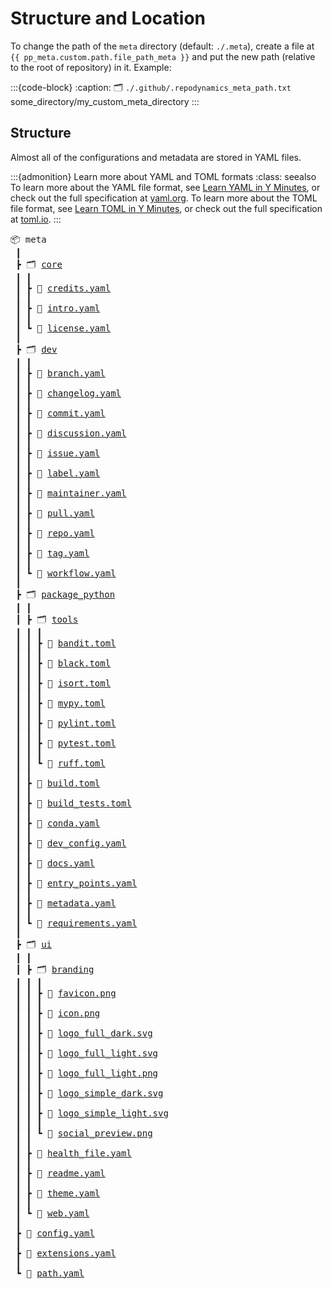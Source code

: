 # Structure and Location

To change the path of the `meta` directory (default: `./.meta`),
create a file at `{{ pp_meta.custom.path.file_path_meta }}`
and put the new path (relative to the root of repository) in it.
Example:

:::{code-block}
:caption: 🗂 `./.github/.repodynamics_meta_path.txt`
some_directory/my_custom_meta_directory
:::


## Structure

Almost all of the configurations and metadata are stored in YAML files.

:::{admonition} Learn more about YAML and TOML formats
:class: seealso
To learn more about the YAML file format,
see [Learn YAML in Y Minutes](https://learnxinyminutes.com/docs/yaml/), or check out the
full specification at [yaml.org](https://yaml.org/spec/1.2.2/).
To learn more about the TOML file format,
see [Learn TOML in Y Minutes](https://learnxinyminutes.com/docs/toml/), or check out the
full specification at [toml.io](https://toml.io/en/v1.0.0).
:::



<pre>
📦 meta
 ┃
 ┣ 🗂 <a href="core" title="Core Metadata">core</a>
 ┃ ┃
 ┃ ┣ 📄 <a href="core/credits" title="Project Credits">credits.yaml</a>
 ┃ ┃
 ┃ ┣ 📄 <a href="core/intro" title="Project Introduction">intro.yaml</a>
 ┃ ┃
 ┃ ┗ 📄 <a href="core/license" title="License and Copyright">license.yaml</a>
 ┃
 ┣ 🗂 <a href="dev" title="Development Configurations">dev</a>
 ┃ ┃
 ┃ ┣ 📄 <a href="dev/branch" title="Branches">branch.yaml</a>
 ┃ ┃
 ┃ ┣ 📄 <a href="dev/changelog" title="Changelogs">changelog.yaml</a>
 ┃ ┃
 ┃ ┣ 📄 <a href="dev/commit" title="Commits">commit.yaml</a>
 ┃ ┃
 ┃ ┣ 📄 <a href="dev/discussion" title="Discussions">discussion.yaml</a>
 ┃ ┃
 ┃ ┣ 📄 <a href="dev/issue" title="Issues">issue.yaml</a>
 ┃ ┃
 ┃ ┣ 📄 <a href="dev/label" title="Labels">label.yaml</a>
 ┃ ┃
 ┃ ┣ 📄 <a href="dev/maintainer" title="Maintainers">maintainer.yaml</a>
 ┃ ┃
 ┃ ┣ 📄 <a href="dev/pull" title="Pull Requests">pull.yaml</a>
 ┃ ┃
 ┃ ┣ 📄 <a href="dev/repo" title="Repository">repo.yaml</a>
 ┃ ┃
 ┃ ┣ 📄 <a href="dev/tag" title="Tags">tag.yaml</a>
 ┃ ┃
 ┃ ┗ 📄 <a href="dev/workflow" title="Workflows">workflow.yaml</a>
 ┃
 ┣ 🗂 <a href="package" title="Package">package_python</a>
 ┃ ┃
 ┃ ┣ 🗂 <a href="" title="">tools</a>
 ┃ ┃ ┃
 ┃ ┃ ┣ 📄 <a href="" title="">bandit.toml</a>
 ┃ ┃ ┃
 ┃ ┃ ┣ 📄 <a href="" title="">black.toml</a>
 ┃ ┃ ┃
 ┃ ┃ ┣ 📄 <a href="" title="">isort.toml</a>
 ┃ ┃ ┃
 ┃ ┃ ┣ 📄 <a href="" title="">mypy.toml</a>
 ┃ ┃ ┃
 ┃ ┃ ┣ 📄 <a href="" title="">pylint.toml</a>
 ┃ ┃ ┃
 ┃ ┃ ┣ 📄 <a href="" title="">pytest.toml</a>
 ┃ ┃ ┃
 ┃ ┃ ┗ 📄 <a href="" title="">ruff.toml</a>
 ┃ ┃
 ┃ ┣ 📄 <a href="" title="">build.toml</a>
 ┃ ┃
 ┃ ┣ 📄 <a href="" title="">build_tests.toml</a>
 ┃ ┃
 ┃ ┣ 📄 <a href="" title="">conda.yaml</a>
 ┃ ┃
 ┃ ┣ 📄 <a href="" title="">dev_config.yaml</a>
 ┃ ┃
 ┃ ┣ 📄 <a href="" title="">docs.yaml</a>
 ┃ ┃
 ┃ ┣ 📄 <a href="" title="">entry_points.yaml</a>
 ┃ ┃
 ┃ ┣ 📄 <a href="" title="">metadata.yaml</a>
 ┃ ┃
 ┃ ┗ 📄 <a href="" title="">requirements.yaml</a>
 ┃
 ┣ 🗂 <a href="ui" title="User Interfaces">ui</a>
 ┃ ┃
 ┃ ┣ 🗂 <a href="ui/branding" title="Branding">branding</a>
 ┃ ┃ ┃
 ┃ ┃ ┣ 📄 <a href="ui/branding#favicon" title="">favicon.png</a>
 ┃ ┃ ┃
 ┃ ┃ ┣ 📄 <a href="ui/branding#icon" title="">icon.png</a>
 ┃ ┃ ┃
 ┃ ┃ ┣ 📄 <a href="" title="">logo_full_dark.svg</a>
 ┃ ┃ ┃
 ┃ ┃ ┣ 📄 <a href="" title="">logo_full_light.svg</a>
 ┃ ┃ ┃
 ┃ ┃ ┣ 📄 <a href="" title="">logo_full_light.png</a>
 ┃ ┃ ┃
 ┃ ┃ ┣ 📄 <a href="" title="">logo_simple_dark.svg</a>
 ┃ ┃ ┃
 ┃ ┃ ┣ 📄 <a href="" title="">logo_simple_light.svg</a>
 ┃ ┃ ┃
 ┃ ┃ ┗ 📄 <a href="" title="">social_preview.png</a>
 ┃ ┃
 ┃ ┣ 📄 <a href="ui/health_file" title="Health Files">health_file.yaml</a>
 ┃ ┃
 ┃ ┣ 📄 <a href="ui/readme" title="Readme Files">readme.yaml</a>
 ┃ ┃
 ┃ ┣ 📄 <a href="ui/theme" title="Theme">theme.yaml</a>
 ┃ ┃
 ┃ ┗ 📄 <a href="ui/web" title="Website">web.yaml</a>
 ┃
 ┣ 📄 <a href="config" title="Base Configurations">config.yaml</a>
 ┃
 ┣ 📄 <a href="extensions" title="Meta Extensions">extensions.yaml</a>
 ┃
 ┗ 📄 <a href="path" title="Repository Paths">path.yaml</a>
</pre>
